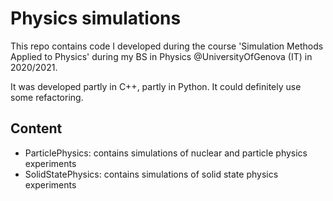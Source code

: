 # Physics simulations
This repo contains code I developed during the course 'Simulation Methods Applied to Physics' during my BS in Physics @UniversityOfGenova (IT) in 2020/2021.

It was developed partly in C++, partly in Python. It could definitely use some refactoring. 

## Content
- ParticlePhysics: contains simulations of nuclear and particle physics experiments
- SolidStatePhysics: contains simulations of solid state physics experiments